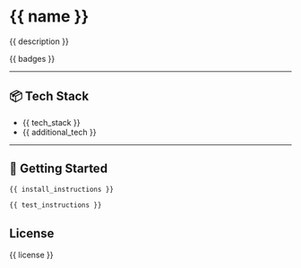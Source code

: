 # {{ name }}

{{ description }}

{{ badges }}

---

## 📦 Tech Stack

- {{ tech_stack }}
- {{ additional_tech }}

---

## 🚀 Getting Started

```bash
{{ install_instructions }}
```
```bash
{{ test_instructions }}
```

## License
{{ license }}
